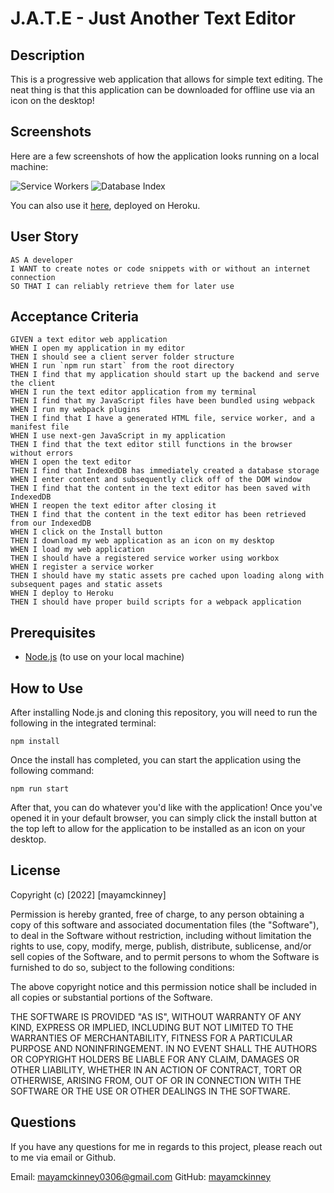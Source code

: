 # J.A.T.E - Just Another Text Editor

## Description

This is a progressive web application that allows for simple text editing. The neat thing is that this application can be downloaded for offline use via an icon on the desktop! 

## Screenshots

Here are a few screenshots of how the application looks running on a local machine:

![Service Workers](https://i.ibb.co/JsSf3n8/m19sw.png)
![Database Index](https://i.ibb.co/XSNbvcn/m19db.png)

You can also use it [here](https://cryptic-earth-09147.herokuapp.com), deployed on Heroku.

## User Story

```
AS A developer
I WANT to create notes or code snippets with or without an internet connection
SO THAT I can reliably retrieve them for later use
```

## Acceptance Criteria

```
GIVEN a text editor web application
WHEN I open my application in my editor
THEN I should see a client server folder structure
WHEN I run `npm run start` from the root directory
THEN I find that my application should start up the backend and serve the client
WHEN I run the text editor application from my terminal
THEN I find that my JavaScript files have been bundled using webpack
WHEN I run my webpack plugins
THEN I find that I have a generated HTML file, service worker, and a manifest file
WHEN I use next-gen JavaScript in my application
THEN I find that the text editor still functions in the browser without errors
WHEN I open the text editor
THEN I find that IndexedDB has immediately created a database storage
WHEN I enter content and subsequently click off of the DOM window
THEN I find that the content in the text editor has been saved with IndexedDB
WHEN I reopen the text editor after closing it
THEN I find that the content in the text editor has been retrieved from our IndexedDB
WHEN I click on the Install button
THEN I download my web application as an icon on my desktop
WHEN I load my web application
THEN I should have a registered service worker using workbox
WHEN I register a service worker
THEN I should have my static assets pre cached upon loading along with subsequent pages and static assets
WHEN I deploy to Heroku
THEN I should have proper build scripts for a webpack application
```

## Prerequisites

- [Node.js](https://nodejs.org/en/) (to use on your local machine)

## How to Use

After installing Node.js and cloning this repository, you will need to run the following in the integrated terminal:
```
npm install
```
Once the install has completed, you can start the application using the following command:
```
npm run start
```
After that, you can do whatever you'd like with the application! Once you've opened it in your default browser, you can simply click the install button at the top left to allow for the application to be installed as an icon on your desktop.

## License

Copyright (c) [2022] [mayamckinney]

Permission is hereby granted, free of charge, to any person obtaining a copy of this software and associated documentation files (the "Software"), to deal in the Software without restriction, including without limitation the rights to use, copy, modify, merge, publish, distribute, sublicense, and/or sell copies of the Software, and to permit persons to whom the Software is furnished to do so, subject to the following conditions:

The above copyright notice and this permission notice shall be included in all copies or substantial portions of the Software.

THE SOFTWARE IS PROVIDED "AS IS", WITHOUT WARRANTY OF ANY KIND, EXPRESS OR IMPLIED, INCLUDING BUT NOT LIMITED TO THE WARRANTIES OF MERCHANTABILITY, FITNESS FOR A PARTICULAR PURPOSE AND NONINFRINGEMENT. IN NO EVENT SHALL THE AUTHORS OR COPYRIGHT HOLDERS BE LIABLE FOR ANY CLAIM, DAMAGES OR OTHER LIABILITY, WHETHER IN AN ACTION OF CONTRACT, TORT OR OTHERWISE, ARISING FROM, OUT OF OR IN CONNECTION WITH THE SOFTWARE OR THE USE OR OTHER DEALINGS IN THE SOFTWARE.

## Questions

If you have any questions for me in regards to this project, please reach out to me via email or Github.

Email: mayamckinney0306@gmail.com
GitHub: [mayamckinney](https://github.com/mayamckinney)
